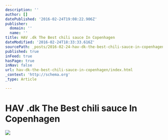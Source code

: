 ```yaml
---
description: ''
author: []
datePublished: '2016-02-24T19:08:22.906Z'
publisher:
  domain: ''
  name: ''
title: HAV .dk The Best chili sauce In Copenhagen
dateModified: '2016-02-24T18:33:33.616Z'
sourcePath: _posts/2016-02-24-hav-dk-the-best-chili-sauce-in-copenhagen.md
published: true
inFeed: true
hasPage: true
inNav: false
url: hav-dk-the-best-chili-sauce-in-copenhagen/index.html
_context: 'http://schema.org'
_type: Article

---
```

# HAV .dk The Best chili sauce In Copenhagen
![](https://the-grid-user-content.s3-us-west-2.amazonaws.com/5bd9c85f-3bb4-4768-a972-00c9d20ca2a1.png)